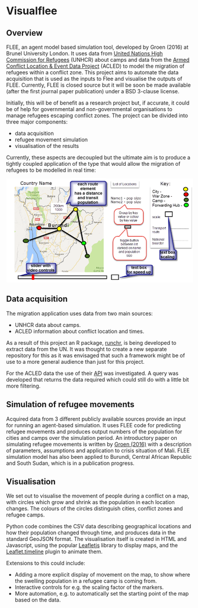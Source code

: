 # Visualflee

## Overview

FLEE, an agent model based simulation tool, developed by Groen (2016) at Brunel University London. It uses data from [United Nations High Commission for Refugees](http://data2.unhcr.org/en/situations) (UNHCR) about camps and data from the [Armed Conflict Location & Event Data Project](http://data2.unhcr.org/en/situations) (ACLED) to model the migration of refugees within a conflict zone. This project aims to automate the data acquisition that is used as the inputs to Flee and visualise the outputs of FLEE. Currently, FLEE is closed source but it will be soon be made available (after the first journal paper publication) under a BSD 3-clause license.

Initially, this will be of benefit as a research project but, if accurate, it could be of help for governmental and non-governmental organisations to manage refugees escaping conflict zones. The project can be divided into three major components:

* data acquisition
* refugee movement simulation
* visualisation of the results

Currently, these aspects are decoupled but the ultimate aim is to produce a tightly coupled application of the type that would allow the migration of refugees to be modelled in real time:

![Design of the interface](images/visualflee_plan.png)

## Data acquisition

The migration application uses data from two main sources:

* UNHCR data about camps.
* ACLED information about conflict location and times.

As a result of this project an R package, [runchr](https://github.com/AndySouth/runhcr), is being 
developed to extract data from the UN. It was thought to create a new separate repository for this
as it was envisaged that such a framework might be of use to a more general audience than just for
this project. 

For the ACLED data the use of their [API](http://www.acleddata.com/wp-content/uploads/2017/03/API-User-Guide_March-2017.pdf) was investigated. A query was developed that returns the data required which could still do with a 
little bit more filtering.

## Simulation of refugee movements

Acquired data from 3 different publicly available sources provide an input for running an agent-based simulation. It uses FLEE code for predicting refugee movements and produces output numbers of the population for cities and camps over the simulation period. An introductory paper on simulating refugee movements is written by [Groen (2016)](http://www.sciencedirect.com/science/article/pii/S1877050916308766) with a description of parameters, assumptions and application to crisis situation of Mali. FLEE simulation model has also been applied to Burundi, Central African Republic and South Sudan, which is in a publication progress.


## Visualisation

We set out to visualise the movement of people during a conflict on a map,
with circles which grow and shrink as the population in each location changes.
The colours of the circles distinguish cities, conflict zones and refugee camps.

Python code combines the CSV data describing geographical locations and how
their population changed through time, and produces data in the standard GeoJSON
format. The visualisation itself is created in HTML and Javascript, using the
popular [Leafletjs](http://leafletjs.com/) library to display maps, and the
[Leaflet.timeline](http://skeate.github.io/Leaflet.timeline/) plugin to animate
them.

Extensions to this could include:
- Adding a more explicit display of movement on the map, to show where the
  swelling population in a refugee camp is coming from.
- Interactive controls for e.g. the scaling factor of the markers.
- More automation, e.g. to automatically set the starting point of the map based
  on the data.
